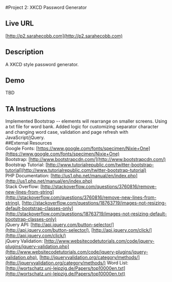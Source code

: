 #Project 2: XKCD Password Generator  
## Live URL  
[http://p2.sarahecobb.com](http://p2.sarahecobb.com)  
## Description  
A XKCD style password generator.  
## Demo  
TBD  
## TA Instructions  
Implemented Bootstrap -- elements will rearrange on smaller screens. Using a txt file for word bank. Added logic for customizing separator character and changing word case, validation and page refresh with JavaScript/jQuery.  
##External Resources  
Google Fonts: [https://www.google.com/fonts/specimen/Nixie+One](https://www.google.com/fonts/specimen/Nixie+One)  
Bootstrap: [http://www.bootstrapcdn.com/](http://www.bootstrapcdn.com/)  
Bootstrap Tutorial: [http://www.tutorialrepublic.com/twitter-bootstrap-tutorial](http://www.tutorialrepublic.com/twitter-bootstrap-tutorial)  
PHP Documentation: [http://us1.php.net/manual/en/index.php](http://us1.php.net/manual/en/index.php)  
Stack Overflow: [http://stackoverflow.com/questions/3760816/remove-new-lines-from-string](http://stackoverflow.com/questions/3760816/remove-new-lines-from-string), [http://stackoverflow.com/questions/18763719/images-not-resizing-default-bootstrap-classes-only](http://stackoverflow.com/questions/18763719/images-not-resizing-default-bootstrap-classes-only)  
jQuery API: [http://api.jquery.com/button-selector/](http://api.jquery.com/button-selector/), [http://api.jquery.com/click/](http://api.jquery.com/click/)  
jQuery Validation: [http://www.websitecodetutorials.com/code/jquery-plugins/jquery-validation.php](http://www.websitecodetutorials.com/code/jquery-plugins/jquery-validation.php), [http://jqueryvalidation.org/category/methods/](http://jqueryvalidation.org/category/methods/)
Word List: [http://wortschatz.uni-leipzig.de/Papers/top10000en.txt](http://wortschatz.uni-leipzig.de/Papers/top10000en.txt)  
